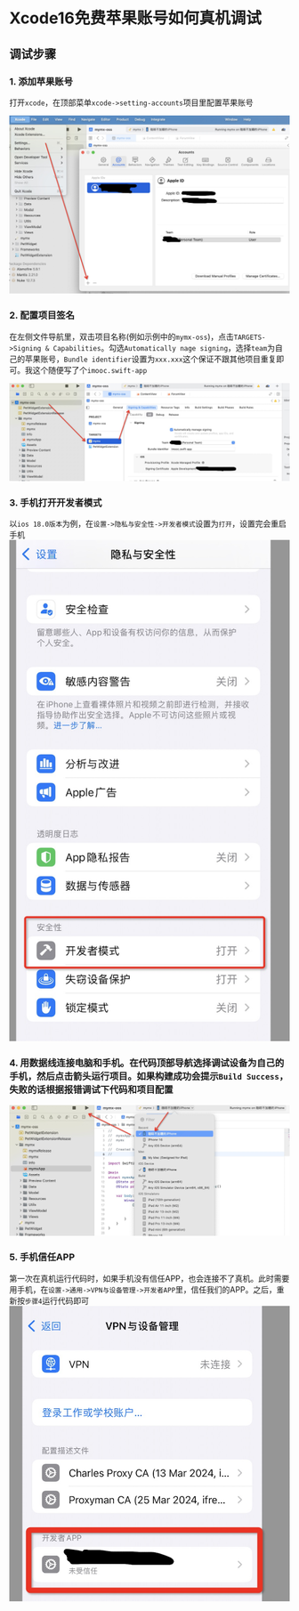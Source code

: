# Xcode16免费苹果账号如何真机调试

## 调试步骤

### 1. 添加苹果账号

打开`xcode`，在顶部菜单`xcode->setting-accounts`项目里配置苹果账号

![图1](./xcode16免费苹果账号如何真机调试/1.jpg)

### 2. 配置项目签名

在左侧文件导航里，双击项目名称(例如示例中的`mymx-oss`)，点击`TARGETS->Signing & Capabilities`。勾选`Automatically nage signing`，选择`team`为自己的苹果账号，`Bundle identifier`设置为`xxx.xxx`这个保证不跟其他项目重复即可。我这个随便写了个`imooc.swift-app`

![图2](./xcode16免费苹果账号如何真机调试/2.jpg)

### 3. 手机打开开发者模式

以`ios 18.0版本`为例，在`设置->隐私与安全性->开发者模式`设置为`打开`，设置完会重启手机
 ![图3](./xcode16免费苹果账号如何真机调试/3.jpg)

### 4. 用数据线连接电脑和手机。在代码顶部导航选择调试设备为自己的手机，然后点击箭头运行项目。如果构建成功会提示`Build Success`，失败的话根据报错调试下代码和项目配置

![图4](./xcode16免费苹果账号如何真机调试/4.jpg)

### 5. 手机信任APP

 第一次在真机运行代码时，如果手机没有信任APP，也会连接不了真机。此时需要用手机，在`设置->通用->VPN与设备管理->开发者APP`里，信任我们的APP。之后，重新按`步骤4`运行代码即可
 ![图5](./xcode16免费苹果账号如何真机调试/5.jpg)
